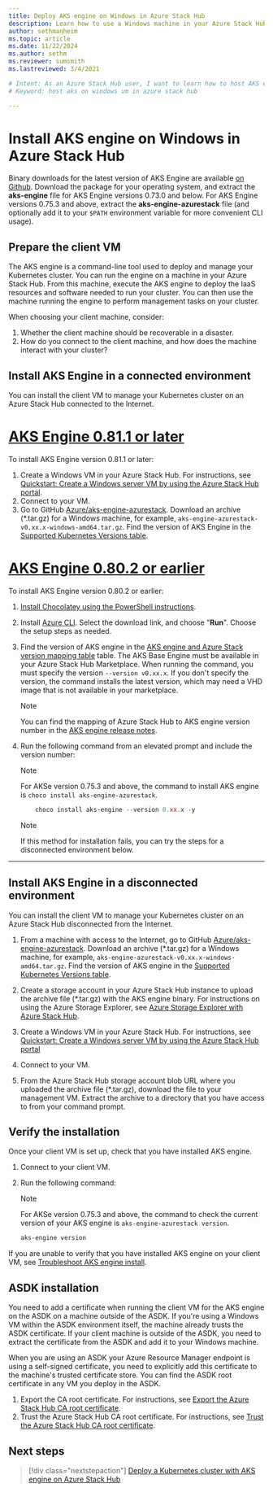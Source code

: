```yaml
---
title: Deploy AKS engine on Windows in Azure Stack Hub 
description: Learn how to use a Windows machine in your Azure Stack Hub to host AKS engine in order to deploy and manage a Kubernetes cluster.
author: sethmanheim
ms.topic: article
ms.date: 11/22/2024
ms.author: sethm
ms.reviewer: sumsmith
ms.lastreviewed: 3/4/2021

# Intent: As an Azure Stack Hub user, I want to learn how to host AKS engine on a Windows VM so that I can deploy AKS engine on Windows in Azure Stack Hub.
# Keyword: host aks on windows vm in azure stack hub 

---
```



# Install AKS engine on Windows in Azure Stack Hub

Binary downloads for the latest version of AKS Engine are available [on Github](https://github.com/Azure/aks-engine-azurestack/releases/latest). Download the package for your operating system, and extract the **aks-engine** file for AKS Engine versions 0.73.0 and below. For AKS Engine versions 0.75.3 and above, extract the **aks-engine-azurestack** file (and optionally add it to your `$PATH` environment variable for more convenient CLI usage).

## Prepare the client VM

The AKS engine is a command-line tool used to deploy and manage your Kubernetes cluster. You can run the engine on a machine in your Azure Stack Hub. From this machine, execute the AKS engine to deploy the IaaS resources and software needed to run your cluster. You can then use the machine running the engine to perform management tasks on your cluster.

When choosing your client machine, consider:

1. Whether the client machine should be recoverable in a disaster.
1. How do you connect to the client machine, and how does the machine interact with your cluster?

## Install AKS Engine in a connected environment

You can install the client VM to manage your Kubernetes cluster on an Azure Stack Hub connected to the Internet.

# [AKS Engine 0.81.1 or later](#tab/later)
To install AKS Engine version 0.81.1 or later:

1. Create a Windows VM in your Azure Stack Hub. For instructions, see [Quickstart: Create a Windows server VM by using the Azure Stack Hub portal](./azure-stack-quick-windows-portal.md).
1. Connect to your VM.
1. Go to GitHub [Azure/aks-engine-azurestack](https://github.com/Azure/aks-engine-azurestack/releases/latest). Download an archive (*.tar.gz) for a Windows machine, for example, `aks-engine-azurestack-v0.xx.x-windows-amd64.tar.gz`. Find the version of AKS Engine in the [Supported Kubernetes Versions table](kubernetes-aks-engine-release-notes.md#aks-engine-and-azure-stack-version-mapping).

# [AKS Engine 0.80.2 or earlier](#tab/earlier)

To install AKS Engine version 0.80.2 or earlier:

1. [Install Chocolatey using the PowerShell instructions](https://chocolatey.org/install#install-with-powershellexe).
1. Install [Azure CLI](/cli/azure/install-azure-cli-windows). Select the download link, and choose "**Run**". Choose the setup steps as needed.
1. Find the version of AKS engine in the [AKS engine and Azure Stack version mapping table](kubernetes-aks-engine-release-notes.md#aks-engine-and-azure-stack-version-mapping) table. The AKS Base Engine must be available in your Azure Stack Hub Marketplace. When running the command, you must specify the version `--version v0.xx.x`. If you don't specify the version, the command installs the latest version, which may need a VHD image that is not available in your marketplace.
    > [!NOTE]  
    > You can find the mapping of Azure Stack Hub to AKS engine version number in the [AKS engine release notes](kubernetes-aks-engine-release-notes.md#aks-engine-and-azure-stack-version-mapping).
1. Run the following command from an elevated prompt and include the version number:

    > [!NOTE]
    > For AKSe version 0.75.3 and above, the command to install AKS engine is `choco install aks-engine-azurestack`.

    ```PowerShell  
        choco install aks-engine --version 0.xx.x -y
    ```

    > [!NOTE]  
    > If this method for installation fails, you can try the steps for a disconnected environment below.

---

## Install AKS Engine in a disconnected environment

You can install the client VM to manage your Kubernetes cluster on an Azure Stack Hub disconnected from the Internet.

1. From a machine with access to the Internet, go to GitHub [Azure/aks-engine-azurestack](https://github.com/Azure/aks-engine-azurestack/releases/latest). Download an archive (*.tar.gz) for a Windows machine, for example, `aks-engine-azurestack-v0.xx.x-windows-amd64.tar.gz`. Find the version of AKS engine in the [Supported Kubernetes Versions table](kubernetes-aks-engine-release-notes.md#aks-engine-and-azure-stack-version-mapping).

1. Create a storage account in your Azure Stack Hub instance to upload the archive file (*.tar.gz) with the AKS engine binary. For instructions on using the Azure Storage Explorer, see [Azure Storage Explorer with Azure Stack Hub](./azure-stack-storage-connect-se.md).

1. Create a Windows VM in your Azure Stack Hub. For instructions, see [Quickstart: Create a Windows server VM by using the Azure Stack Hub portal](./azure-stack-quick-windows-portal.md)

1. Connect to your VM.

1. From the Azure Stack Hub storage account blob URL where you uploaded the archive file (*.tar.gz), download the file to your management VM. Extract the archive to a directory that you have access to from your command prompt.

## Verify the installation

Once your client VM is set up, check that you have installed AKS engine.

1. Connect to your client VM.
2. Run the following command:

    > [!Note]
    > For AKSe version 0.75.3 and above, the command to check the current version of your AKS engine is `aks-engine-azurestack version`.

    ```PowerShell  
    aks-engine version
    ```

If you are unable to verify that you have installed AKS engine on your client VM, see [Troubleshoot AKS engine install](azure-stack-kubernetes-aks-engine-troubleshoot.md).

## ASDK installation

You need to add a certificate when running the client VM for the AKS engine on the ASDK on a machine outside of the ASDK. If you're using a Windows VM within the ASDK environment itself, the machine already trusts the ASDK certificate. If your client machine is outside of the ASDK, you need to extract the certificate from the ASDK and add it to your Windows machine.

When you are using an ASDK your Azure Resource Manager endpoint is using a self-signed certificate, you need to explicitly add this certificate to the machine's trusted certificate store. You can find the ASDK root certificate in any VM you deploy in the ASDK.

1. Export the CA root certificate. For instructions, see [Export the Azure Stack Hub CA root certificate](../asdk/asdk-cli.md#export-the-azure-stack-hub-ca-root-certificate).
2. Trust the Azure Stack Hub CA root certificate. For instructions, see [Trust the Azure Stack Hub CA root certificate](../asdk/asdk-cli.md#trust-the-certificate).

## Next steps

> [!div class="nextstepaction"]
> [Deploy a Kubernetes cluster with AKS engine on Azure Stack Hub](azure-stack-kubernetes-aks-engine-deploy-cluster.md)
